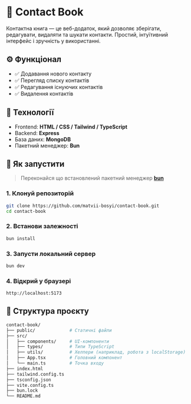 # 📒 Contact Book

Контактна книга — це веб-додаток, який дозволяє зберігати, редагувати, видаляти та шукати контакти. Простий, інтуїтивний інтерфейс і зручність у використанні.

## ⚙️ Функціонал

- ✅ Додавання нового контакту
- ✅ Перегляд списку контактів
- ✅ Редагування існуючих контактів
- ✅ Видалення контактів

## 🧱 Технології

- Frontend: **HTML / CSS / Tailwind / TypeScript** 
- Backend: **Express**
- База даних: **MongoDB**
- Пакетний менеджер: **Bun**

## 🚀 Як запустити

> Переконайся що встановлений пакетний менеджер **[bun](https://bun.sh/)**

### 1. Клонуй репозиторій

```bash
git clone https://github.com/matvii-bosyi/contact-book.git
cd contact-book
````

### 2. Встанови залежності

```bash
bun install
```

### 3. Запусти локальний сервер

```bash
bun dev
```

### 4. Відкрий у браузері

```
http://localhost:5173
```

## 🧾 Структура проєкту

```bash
contact-book/
├── public/             # Статичні файли
├── src/
│   ├── components/     # UI-компоненти
│   ├── types/          # Типи TypeScript
│   ├── utils/          # Хелпери (наприклад, робота з localStorage)
│   ├── App.tsx         # Головний компонент
│   └── main.ts         # Точка входу
├── index.html
├── tailwind.config.ts
├── tsconfig.json
├── vite.config.ts
├── bun.lock
└── README.md
```
